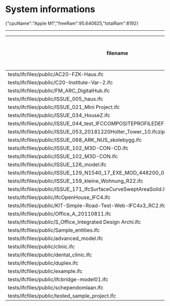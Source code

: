 # System informations 
 {"cpuName":"Apple M1","freeRam":95.640625,"totalRam":8192}
 _________ 
| filename | Size (mb) | Time to open model (ms) | Time to execute all (ms) | Total ifc entities | Total meshes | Total geometries | total errors |
|-------|-------|-------|-------|-------|-------|-------|-------|
| tests/ifcfiles/public/AC20-FZK-Haus.ifc | 2.45 | 55 | 277 | 44249 | 83 | 103 | 0 |
 tests/ifcfiles/public/C20-Institute-Var-2.ifc | 10.43 | 124 | 744 | 147712 | 702 | 821 | 0 |
 tests/ifcfiles/public/FM_ARC_DigitalHub.ifc | 13.66 | 150 | 1486 | 266483 | 705 | 725 | 0 |
 tests/ifcfiles/public/ISSUE_005_haus.ifc | 2.41 | 22 | 185 | 44249 | 83 | 103 | 0 |
 tests/ifcfiles/public/ISSUE_021_Mini Project.ifc | 3.2 | 31 | 769 | 49044 | 2636 | 3697 | 0 |
 tests/ifcfiles/public/ISSUE_034_HouseZ.ifc | 4.92 | 56 | 304 | 81806 | 228 | 239 | 0 |
 tests/ifcfiles/public/ISSUE_044_test_IFCCOMPOSITEPROFILEDEF.ifc | 0.03 | 3 | 1 | 435 | 7 | 11 | 0 |
 tests/ifcfiles/public/ISSUE_053_20181220Holter_Tower_10.ifczip | 29.38 | 1767 | 12333 | 2807815 | 60285 | 60847 | 0 |
 tests/ifcfiles/public/ISSUE_068_ARK_NUS_skolebygg.ifc | 54.65 | 593 | 4474 | 945194 | 4459 | 4542 | 0 |
 tests/ifcfiles/public/ISSUE_102_M3D-CON-CD.ifc | 26.11 | 358 | 3289 | 503608 | 1616 | 1635 | 0 |
 tests/ifcfiles/public/ISSUE_102_M3D-CON.ifc | 6.1 | 46 | 301 | 123282 | 138 | 143 | 0 |
 tests/ifcfiles/public/ISSUE_126_model.ifc | 4.32 | 162 | 119 | 88876 | 257 | 288 | 0 |
 tests/ifcfiles/public/ISSUE_129_N1540_17_EXE_MOD_448200_02_09_11SMC_IGC_V17.ifc | 11.67 | 86 | 778 | 202661 | 959 | 981 | 0 |
 tests/ifcfiles/public/ISSUE_159_kleine_Wohnung_R22.ifc | 9.73 | 136 | 888 | 189788 | 425 | 457 | 0 |
 tests/ifcfiles/public/ISSUE_171_IfcSurfaceCurveSweptAreaSolid.ifc | 0.24 | 2 | 20 | 4327 | 60 | 141 | 0 |
 tests/ifcfiles/public/IfcOpenHouse_IFC4.ifc | 0.11 | 61 | 8 | 2885 | 35 | 43 | 0 |
 tests/ifcfiles/public/KIT-Simple-Road-Test-Web-IFC4x3_RC2.ifc | 0.38 | 354 | 361 | 6500 | 66 | 119 | 0 |
 tests/ifcfiles/public/Office_A_20110811.ifc | 3.91 | 36 | 253 | 62930 | 803 | 810 | 0 |
 tests/ifcfiles/public/S_Office_Integrated Design Archi.ifc | 29.62 | 290 | 5760 | 551442 | 3418 | 3873 | 0 |
 tests/ifcfiles/public/Sample_entities.ifc | 0.03 | 0 | 1 | 466 | 2 | 10 | 0 |
 tests/ifcfiles/public/advanced_model.ifc | 33.67 | 329 | 2664 | 594374 | 6401 | 14120 | 0 |
 tests/ifcfiles/public/clinic.ifc | 12.4 | 123 | 1064 | 209259 | 2586 | 2626 | 0 |
 tests/ifcfiles/public/dental_clinic.ifc | 12.4 | 98 | 972 | 209259 | 2586 | 2626 | 0 |
 tests/ifcfiles/public/duplex.ifc | 2.27 | 18 | 75 | 38898 | 216 | 224 | 0 |
 tests/ifcfiles/public/example.ifc | 0.39 | 3 | 12 | 6487 | 115 | 119 | 0 |
 tests/ifcfiles/public/ifcbridge-model01.ifc | 14.47 | 110 | 291 | 296968 | 165 | 168 | 0 |
 tests/ifcfiles/public/schependomlaan.ifc | 47 | 450 | 856 | 714485 | 3569 | 3643 | 0 |
 tests/ifcfiles/public/tested_sample_project.ifc | 0.68 | 5 | 135 | 14119 | 93 | 98 | 0 |
